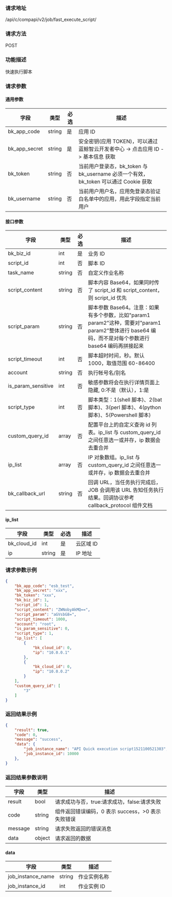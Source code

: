 ### 请求地址

/api/c/compapi/v2/job/fast_execute_script/

### 请求方法

POST

### 功能描述

快速执行脚本

### 请求参数

#### 通用参数

| 字段 | 类型 | 必选 | 描述 |
|-----------|------------|--------|------------|
| bk_app_code | string | 是 | 应用 ID |
| bk_app_secret| string | 是 | 安全密钥(应用 TOKEN)，可以通过 蓝鲸智云开发者中心 -&gt; 点击应用 ID -&gt; 基本信息 获取 |
| bk_token | string | 否 | 当前用户登录态，bk_token 与 bk_username 必须一个有效，bk_token 可以通过 Cookie 获取 |
| bk_username | string | 否 | 当前用户用户名，应用免登录态验证白名单中的应用，用此字段指定当前用户 |

#### 接口参数

| 字段 | 类型 | 必选 | 描述 |
|---------------|------------|--------|------------|
| bk_biz_id | int | 是 | 业务 ID |
| script_id | int | 否 | 脚本 ID |
| task_name | string | 否 | 自定义作业名称 |
| script_content | string | 否 | 脚本内容 Base64，如果同时传了 script_id 和 script_content，则 script_id 优先 |
| script_param | string | 否 | 脚本参数 Base64。注意：如果有多个参数，比如&#34;param1 param2&#34;这种，需要对&#34;param1 param2&#34;整体进行 base64 编码，而不是对每个参数进行 base64 编码再拼接起来 |
| script_timeout | int | 否 | 脚本超时时间，秒。默认 1000，取值范围 60-86400 |
| account | string | 否 | 执行帐号名/别名 |
| is_param_sensitive | int | 否 | 敏感参数将会在执行详情页面上隐藏, 0:不是（默认），1:是 |
| script_type | int | 否 | 脚本类型：1(shell 脚本)、2(bat 脚本)、3(perl 脚本)、4(python 脚本)、5(Powershell 脚本) |
| custom_query_id| array | 否 | 配置平台上的自定义查询 id 列表。ip_list 与 custom_query_id 之间任意选一或并存，ip 数据会去重合并 |
| ip_list | array | 否 | IP 对象数组。ip_list 与 custom_query_id 之间任意选一或并存，ip 数据会去重合并 |
| bk_callback_url | string | 否 | 回调 URL，当任务执行完成后，JOB 会调用该 URL 告知任务执行结果。回调协议参考 callback_protocol 组件文档 |

#### ip_list

| 字段 | 类型 | 必选 | 描述 |
|-----------|------------|--------|------------|
| bk_cloud_id | int | 是 | 云区域 ID |
| ip | string | 是 | IP 地址 |

### 请求参数示例

```json
{
    "bk_app_code": "esb_test",
    "bk_app_secret": "xxx",
    "bk_token": "xxx",
    "bk_biz_id": 1,
    "script_id": 1,
    "script_content": "ZWNobyAkMQ==",
    "script_param": "aGVsbG8=",
    "script_timeout": 1000,
    "account": "root",
    "is_param_sensitive": 0,
    "script_type": 1,
    "ip_list": [
        {
            "bk_cloud_id": 0,
            "ip": "10.0.0.1"
        },
        {
            "bk_cloud_id": 0,
            "ip": "10.0.0.2"
        }
    ],
    "custom_query_id": [
        "3"
    ]
}
```

### 返回结果示例

```json
{
    "result": true,
    "code": 0,
    "message": "success",
    "data": {
        "job_instance_name": "API Quick execution script1521100521303",
        "job_instance_id": 10000
    },
}
```

### 返回结果参数说明

| 字段 | 类型 | 描述 |
|-----------|-----------|-----------|
| result | bool | 请求成功与否，true:请求成功，false:请求失败 |
| code | string | 组件返回错误编码，0 表示 success，>0 表示失败错误 |
| message | string | 请求失败返回的错误消息 |
| data | object | 请求返回的数据 |

#### data

| 字段 | 类型 | 描述 |
|-----------|-----------|-----------|
| job_instance_name | string | 作业实例名称 |
| job_instance_id | int | 作业实例 ID |
